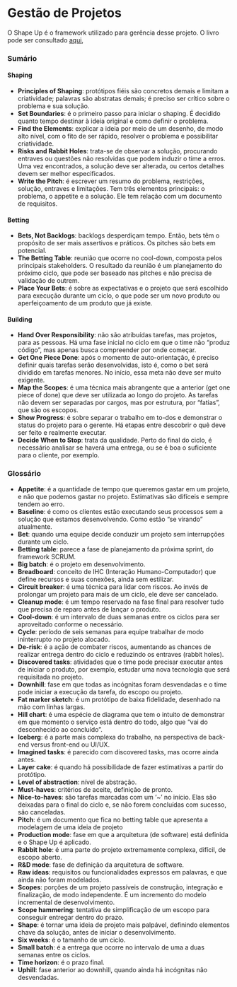 # Gestão de Projetos
O Shape Up é o framework utilizado para gerência desse projeto. O livro pode ser consultado [aqui](https://basecamp.com/shapeup), 

### Sumário
#### Shaping
- **Principles of Shaping**: protótipos fiéis são concretos demais e limitam a criatividade; palavras são abstratas demais; é preciso ser crítico sobre o problema e sua solução. 
- **Set Boundaries**: é o primeiro passo para iniciar o shaping. É decidido quanto tempo destinar à ideia original e como definir o problema.
- **Find the Elements**: explicar a ideia por meio de um desenho, de modo alto nível, com o fito de ser rápido, resolver o problema e possibilitar criatividade.
- **Risks and Rabbit Holes**: trata-se de observar a solução, procurando entraves ou questões não resolvidas que podem induzir o time a erros. Uma vez encontrados, a solução deve ser alterada, ou certos detalhes devem ser melhor especificados.
- **Write the Pitch**: é escrever um resumo do problema, restrições, solução, entraves e limitações. Tem três elementos principais: o problema, o appetite e a solução. Ele tem relação com um documento de requisitos.

#### Betting
- **Bets, Not Backlogs**: backlogs desperdiçam tempo. Então, bets têm o propósito de ser mais assertivos e práticos. Os pitches são bets em potencial. 
- **The Betting Table**: reunião que ocorre no cool-down, composta pelos principais stakeholders. O resultado da reunião é um planejamento do próximo ciclo, que pode ser baseado nas pitches e não precisa de validação de outrem.
- **Place Your Bets**: é sobre as expectativas e o projeto que será escolhido para execução durante um ciclo, o que pode ser um novo produto ou aperfeiçoamento de um produto que já existe. 

#### Building
- **Hand Over Responsibility**: não são atribuídas tarefas, mas projetos, para as pessoas. Há uma fase inicial no ciclo em que o time não “produz código”, mas apenas busca compreender por onde começar.
- **Get One Piece Done**: após o momento de auto-orientação, é preciso definir quais tarefas serão desenvolvidas, isto é, como o bet será dividido em tarefas menores. No início, essa meta não deve ser muito exigente. 
- **Map the Scopes**: é uma técnica mais abrangente que a anterior (get one piece of done) que deve ser utilizada ao longo do projeto. As tarefas não devem ser separadas por cargos, mas por estrutura, por “fatias”, que são os escopos.
- **Show Progress**: é sobre separar o trabalho em to-dos e demonstrar o status do projeto para o gerente. Há etapas entre descobrir o quê deve ser feito e realmente executar.
- **Decide When to Stop**: trata da qualidade. Perto do final do ciclo, é necessário analisar se haverá uma entrega, ou se é boa o suficiente para o cliente, por exemplo.

### Glossário
- **Appetite**: é a quantidade de tempo que queremos gastar em um projeto, e não que podemos gastar no projeto. Estimativas são difíceis e sempre tendem ao erro.
- **Baseline**: é como os clientes estão executando seus processos sem a solução que estamos desenvolvendo. Como estão “se virando” atualmente.
- **Bet**: quando uma equipe decide conduzir um projeto sem interrupções durante um ciclo.
- **Betting table**: parece a fase de planejamento da próxima sprint, do framework SCRUM.
- **Big batch**: é o projeto em desenvolvimento.
- **Breadboard**: conceito de IHC (Interação Humano-Computador) que define recursos e suas conexões, ainda sem estilizar.
- **Circuit breaker**: é uma técnica para lidar com riscos. Ao invés de prolongar um projeto para mais de um ciclo, ele deve ser cancelado.
- **Cleanup mode**: é um tempo reservado na fase final para resolver tudo que precisa de reparo antes de lançar o produto.
- **Cool-down**: é um intervalo de duas semanas entre os ciclos para ser aproveitado conforme o necessário.
- **Cycle**: período de seis semanas para equipe trabalhar de modo ininterrupto no projeto alocado.
- **De-risk**: é a ação de combater riscos, aumentando as chances de realizar entrega dentro do ciclo e reduzindo os entraves (rabbit holes).
- **Discovered tasks**: atividades que o time pode precisar executar antes de iniciar o produto, por exemplo, estudar uma nova tecnologia que será requisitada no projeto.
- **Downhill**: fase em que todas as incógnitas foram desvendadas e o time pode iniciar a execução da tarefa, do escopo ou projeto.
- **Fat marker sketch**: é um protótipo de baixa fidelidade, desenhado na mão com linhas largas.
- **Hill chart**: é uma espécie de diagrama que tem o intuito de demonstrar em que momento o serviço está dentro do todo, algo que “vai do desconhecido ao concluído”.
- **Iceberg**: é a parte mais complexa do trabalho, na perspectiva de back-end versus front-end ou UI/UX.
- **Imagined tasks**: é parecido com discovered tasks, mas ocorre ainda antes.
- **Layer cake**: é quando há possibilidade de fazer estimativas a partir do protótipo.
- **Level of abstraction**: nível de abstração.
- **Must-haves**: critérios de aceite, definição de pronto.
- **Nice-to-haves**: são tarefas marcadas com um ‘~’ no início. Elas são deixadas para o final do ciclo e, se não forem concluídas com sucesso, são canceladas.
- **Pitch**: é um documento que fica no betting table que apresenta a modelagem de uma ideia de projeto
- **Production mode**: fase em que a arquitetura (de software) está definida e o Shape Up é aplicado.
- **Rabbit hole**: é uma parte do projeto extremamente complexa, difícil, de escopo aberto.
- **R&D mode**: fase de definição da arquitetura de software.
- **Raw ideas**: requisitos ou funcionalidades expressos em palavras, e que ainda não foram modelados.
- **Scopes**: porções de um projeto passíveis de construção, integração e finalização, de modo independente. É um incremento do modelo incremental de desenvolvimento.
- **Scope hammering**: tentativa de simplificação de um escopo para conseguir entregar dentro do prazo.
- **Shape**: é tornar uma ideia de projeto mais palpável, definindo elementos chave da solução, antes de iniciar o desenvolvimento.
- **Six weeks**: é o tamanho de um ciclo.
- **Small batch**: é a entrega que ocorre no intervalo de uma a duas semanas entre os ciclos.
- **Time horizon**: é o prazo final.
- **Uphill**: fase anterior ao downhill, quando ainda há incógnitas não desvendadas.
